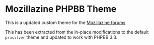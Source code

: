 # Mozillazine PHPBB Theme

This is a updated custom theme for the [Mozillazine forums](https://forums.mozillazine.org).

This has been extracted from the in-place modifications to the default `prosilver` theme and updated to work with PHPBB 3.3.
